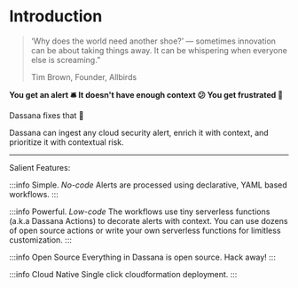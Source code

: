# Introduction

> ‘Why does the world need another shoe?’ — sometimes innovation can be about taking things away. It can be whispering when everyone else is screaming.”
>
> Tim Brown, Founder, Allbirds

**You get an alert 🛎️ It doesn't have enough context 😕 You get frustrated 🤬**

Dassana fixes that 🧘

Dassana can ingest any cloud security alert, enrich it with context, and prioritize it with contextual risk.

---

Salient Features:

:::info Simple. _No-code_
Alerts are processed using declarative, YAML based workflows.
:::

:::info Powerful. _Low-code_
The workflows use tiny serverless functions (a.k.a Dassana Actions) to decorate alerts with context. You can use dozens of open source actions or write your own serverless functions for limitless customization.
:::

:::info Open Source
Everything in Dassana is open source. Hack away!
:::

:::info Cloud Native
Single click cloudformation deployment.
:::
